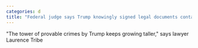 ```yaml
---
categories: d
title: "Federal judge says Trump knowingly signed legal documents containing fake voter fraud numbers"
---
```

"The tower of provable crimes by Trump keeps growing taller," says lawyer Laurence Tribe